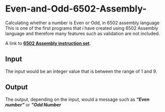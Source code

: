 # Even-and-Odd-6502-Assembly-
Calculating whether a number is Even or Odd, in 6502 assembly language
This is one of the first programs that i have created using 6502 Assembly language and therefore many features such as validation are not included. 

A link to **[6502 Assembly instruction set](http://www.obelisk.me.uk/6502/reference.html)**.

## Input
The input would be an integer value that is between the range of 1 and 9.

## Output 
The output, depending on the input, would a message such as ***"Even number"*** or ***"Odd Number***
